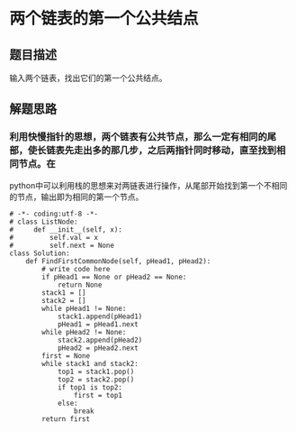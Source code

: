 # 两个链表的第一个公共结点
## 题目描述
输入两个链表，找出它们的第一个公共结点。
## 解题思路
### 利用快慢指针的思想，两个链表有公共节点，那么一定有相同的尾部，使长链表先走出多的那几步，之后两指针同时移动，直至找到相同节点。在
python中可以利用栈的思想来对两链表进行操作，从尾部开始找到第一个不相同的节点，输出即为相同的第一个节点。
```
# -*- coding:utf-8 -*-
# class ListNode:
#     def __init__(self, x):
#         self.val = x
#         self.next = None
class Solution:
    def FindFirstCommonNode(self, pHead1, pHead2):
        # write code here
        if pHead1 == None or pHead2 == None:
            return None
        stack1 = []
        stack2 = []
        while pHead1 != None:
            stack1.append(pHead1)
            pHead1 = pHead1.next
        while pHead2 != None:
            stack2.append(pHead2)
            pHead2 = pHead2.next
        first = None
        while stack1 and stack2:
            top1 = stack1.pop()
            top2 = stack2.pop()
            if top1 is top2:
                first = top1
            else:
                break
        return first
            
        
        
```
